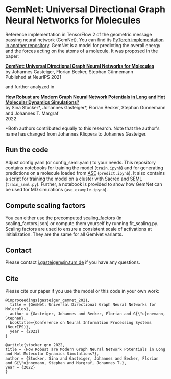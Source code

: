 # GemNet: Universal Directional Graph Neural Networks for Molecules

Reference implementation in TensorFlow 2 of the geometric message passing neural network (GemNet). You can find its [PyTorch implementation in another repository](https://github.com/TUM-DAML/gemnet_pytorch). GemNet is a model for predicting the overall energy and the forces acting on the atoms of a molecule. It was proposed in the paper:

**[GemNet: Universal Directional Graph Neural Networks for Molecules](https://www.in.tum.de/daml/gemnet/)**   
by Johannes Gasteiger, Florian Becker, Stephan Günnemann   
Published at NeurIPS 2021

and further analyzed in

**[How Robust are Modern Graph Neural Network Potentials in Long and Hot Molecular Dynamics Simulations?](https://www.in.tum.de/daml/gemnet/)**  
by Sina Stocker\*, Johannes Gasteiger\*, Florian Becker, Stephan Günnemann and Johannes T. Margraf  
2022

\*Both authors contributed equally to this research. Note that the author's name has changed from Johannes Klicpera to Johannes Gasteiger.

## Run the code
Adjust config.yaml (or config_seml.yaml) to your needs.
This repository contains notebooks for training the model (`train.ipynb`) and for generating predictions on a molecule loaded from [ASE](https://wiki.fysik.dtu.dk/ase/) (`predict.ipynb`). It also contains a script for training the model on a cluster with Sacred and [SEML](https://github.com/TUM-DAML/seml) (`train_seml.py`). Further, a notebook is provided to show how GemNet can be used for MD simulations (`ase_example.ipynb`).

## Compute scaling factors
You can either use the precomputed scaling_factors (in scaling_factors.json) or compute them yourself by running fit_scaling.py. Scaling factors are used to ensure a consistent scale of activations at initialization. They are the same for all GemNet variants.

## Contact
Please contact j.gasteiger@in.tum.de if you have any questions.

## Cite
Please cite our paper if you use the model or this code in your own work:

```
@inproceedings{gasteiger_gemnet_2021,
  title = {GemNet: Universal Directional Graph Neural Networks for Molecules},
  author = {Gasteiger, Johannes and Becker, Florian and G{\"u}nnemann, Stephan},
  booktitle={Conference on Neural Information Processing Systems (NeurIPS)},
  year = {2021}
}
```

```
@article{stocker_gnn_2022,
title = {How Robust are Modern Graph Neural Network Potentials in Long and Hot Molecular Dynamics Simulations?},
author = {Stocker, Sina and Gasteiger, Johannes and Becker, Florian and G{\"u}nnemann, Stephan and Margraf, Johannes T.},
year = {2022}
}
```
